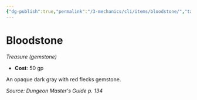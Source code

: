 ```yaml
---
{"dg-publish":true,"permalink":"/3-mechanics/cli/items/bloodstone/","tags":["ttrpg-cli/compendium/src/5e/dmg","ttrpg-cli/item/gear/treasure-gemstone","ttrpg-cli/item/rarity/none"],"noteIcon":""}
---
```


# Bloodstone
*Treasure (gemstone)*  


- **Cost**: 50 gp

An opaque dark gray with red flecks gemstone.

*Source: Dungeon Master's Guide p. 134*